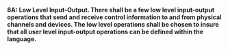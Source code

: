 **8A: Low Level Input-Output.  There shall be a few low level input-output operations that send and receive control information to and from physical channels and devices. The low level operations shall be chosen to insure that all user level input-output operations can be defined within the language.**
